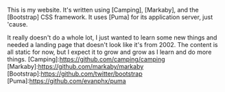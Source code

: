 This is my website. It's written using [Camping], [Markaby], and the [Bootstrap]
CSS framework. It uses [Puma] for its application server, just 'cause.

It really doesn't do a whole lot, I just wanted to learn some new things and
needed a landing page that doesn't look like it's from 2002. The content is all
static for now, but I expect it to grow and grow as I learn and do more things.
[Camping]:https://github.com/camping/camping
[Markaby]:https://github.com/markaby/markaby
[Bootstrap]:https://github.com/twitter/bootstrap
[Puma]:https://github.com/evanphx/puma
